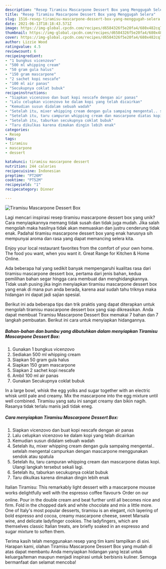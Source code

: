 ```yaml
---
description: "Resep Tiramisu Mascarpone Dessert Box yang Menggugah Selera"
title: "Resep Tiramisu Mascarpone Dessert Box yang Menggugah Selera"
slug: 1516-resep-tiramisu-mascarpone-dessert-box-yang-menggugah-selera
date: 2021-06-13T18:18:43.571Z
image: https://img-global.cpcdn.com/recipes/d6584326f5e20fa4/680x482cq70/tiramisu-mascarpone-dessert-box-foto-resep-utama.jpg
thumbnail: https://img-global.cpcdn.com/recipes/d6584326f5e20fa4/680x482cq70/tiramisu-mascarpone-dessert-box-foto-resep-utama.jpg
cover: https://img-global.cpcdn.com/recipes/d6584326f5e20fa4/680x482cq70/tiramisu-mascarpone-dessert-box-foto-resep-utama.jpg
author: Lizzie Wood
ratingvalue: 4.5
reviewcount: 6
recipeingredient:
- "1 bungkus vicenzovo"
- "500 ml whipping cream"
- "50 gram gula halus"
- "150 gram mascarpone"
- "2 sachet kopi nescafe"
- "100 ml air panas"
- "Secukupnya coklat bubuk"
recipeinstructions:
- "Siapkan vicenzovo dan buat kopi nescafe dengan air panas"
- "Lalu celupkan vicenzovo ke dalam kopi yang telah dicairkan"
- "Kemudian susun didalam sebuah wadah"
- "Setelah itu, mixer whipping cream dengan gula sampaing mengental.. setelah mengental campurkan dengan mascarpone menggunakan sendok atau spatula"
- "Setelah itu, taru campuran whipping cream dan mascarpone diatas kopi. Ulangi langkah tersebut sekali lagi."
- "Setelah itu, taburkan secukupnya coklat bubuk"
- "Taru dikulkas karena dimakan dingin lebih enak"
categories:
- Resep
tags:
- tiramisu
- mascarpone
- dessert

katakunci: tiramisu mascarpone dessert 
nutrition: 244 calories
recipecuisine: Indonesian
preptime: "PT26M"
cooktime: "PT52M"
recipeyield: "1"
recipecategory: Dinner

---
```



![Tiramisu Mascarpone Dessert Box](https://img-global.cpcdn.com/recipes/d6584326f5e20fa4/680x482cq70/tiramisu-mascarpone-dessert-box-foto-resep-utama.jpg)

Lagi mencari inspirasi resep tiramisu mascarpone dessert box yang unik? Cara menyiapkannya memang tidak susah dan tidak juga mudah. Jika salah mengolah maka hasilnya tidak akan memuaskan dan justru cenderung tidak enak. Padahal tiramisu mascarpone dessert box yang enak harusnya sih mempunyai aroma dan rasa yang dapat memancing selera kita.

Enjoy your local restaurant favorites from the comfort of your own home. The food you want, when you want it. Great Range for Kitchen &amp; Home Online.

Ada beberapa hal yang sedikit banyak mempengaruhi kualitas rasa dari tiramisu mascarpone dessert box, pertama dari jenis bahan, kedua pemilihan bahan segar hingga cara membuat dan menghidangkannya. Tidak usah pusing jika ingin menyiapkan tiramisu mascarpone dessert box yang enak di mana pun anda berada, karena asal sudah tahu triknya maka hidangan ini dapat jadi sajian spesial.


Berikut ini ada beberapa tips dan trik praktis yang dapat diterapkan untuk mengolah tiramisu mascarpone dessert box yang siap dikreasikan. Anda dapat membuat Tiramisu Mascarpone Dessert Box memakai 7 bahan dan 7 langkah pembuatan. Berikut ini cara untuk menyiapkan hidangannya.

<!--inarticleads1-->

##### Bahan-bahan dan bumbu yang dibutuhkan dalam menyiapkan Tiramisu Mascarpone Dessert Box:

1. Gunakan 1 bungkus vicenzovo
1. Sediakan 500 ml whipping cream
1. Siapkan 50 gram gula halus
1. Siapkan 150 gram mascarpone
1. Siapkan 2 sachet kopi nescafe
1. Ambil 100 ml air panas
1. Gunakan Secukupnya coklat bubuk


In a large bowl, whisk the egg yolks and sugar together with an electric whisk until pale and creamy. Mix the mascarpone into the egg mixture until well combined. Tiramisu yang satu ini sangat creamy dan bikin nagih. Rasanya tidak terlalu manis jadi tidak eneg. 

<!--inarticleads2-->

##### Cara menyiapkan Tiramisu Mascarpone Dessert Box:

1. Siapkan vicenzovo dan buat kopi nescafe dengan air panas
1. Lalu celupkan vicenzovo ke dalam kopi yang telah dicairkan
1. Kemudian susun didalam sebuah wadah
1. Setelah itu, mixer whipping cream dengan gula sampaing mengental.. setelah mengental campurkan dengan mascarpone menggunakan sendok atau spatula
1. Setelah itu, taru campuran whipping cream dan mascarpone diatas kopi. Ulangi langkah tersebut sekali lagi.
1. Setelah itu, taburkan secukupnya coklat bubuk
1. Taru dikulkas karena dimakan dingin lebih enak


Italian Tiramisu: This remarkably light dessert with a mascarpone mousse works delightfully well with the espresso coffee flavour☕ Order on our online. Pour in the double cream and beat further until all becomes nice and firm. Fold in the chopped dark and white chocolate and mix a little more. One of Italy&#39;s most popular desserts, tiramisu is an elegant, rich layering of bold espresso and cocoa, creamy mascarpone cheese, sweet Marsala wine, and delicate ladyfinger cookies. The ladyfingers, which are themselves classic Italian treats, are briefly soaked in an espresso and sugar mixture to soften them. 

Terima kasih telah menggunakan resep yang tim kami tampilkan di sini. Harapan kami, olahan Tiramisu Mascarpone Dessert Box yang mudah di atas dapat membantu Anda menyiapkan hidangan yang lezat untuk keluarga/teman maupun menjadi inspirasi untuk berbisnis kuliner. Semoga bermanfaat dan selamat mencoba!
